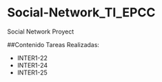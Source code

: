 # Social-Network_TI_EPCC
Social Network Proyect

##Contenido 
Tareas Realizadas: 
* INTER1-22
* INTER1-24
* INTER1-25
